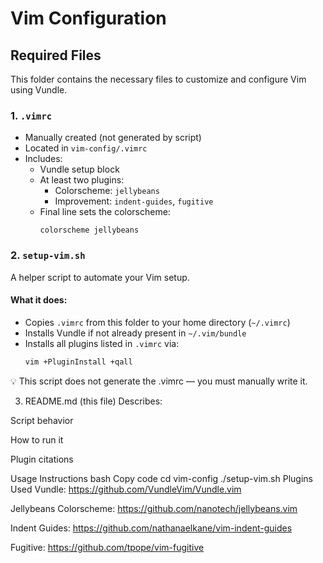 # Vim Configuration

## Required Files

This folder contains the necessary files to customize and configure Vim using Vundle.

### 1. `.vimrc`

- Manually created (not generated by script)
- Located in `vim-config/.vimrc`
- Includes:
  - Vundle setup block
  - At least two plugins:
    - Colorscheme: `jellybeans`
    - Improvement: `indent-guides`, `fugitive`
  - Final line sets the colorscheme:
    ```vim
    colorscheme jellybeans
    ```

### 2. `setup-vim.sh`

A helper script to automate your Vim setup.

#### What it does:

- Copies `.vimrc` from this folder to your home directory (`~/.vimrc`)
- Installs Vundle if not already present in `~/.vim/bundle`
- Installs all plugins listed in `.vimrc` via:
  ```bash
  vim +PluginInstall +qall
💡 This script does not generate the .vimrc — you must manually write it.

3. README.md (this file)
Describes:

Script behavior

How to run it

Plugin citations

Usage Instructions
bash
Copy code
cd vim-config
./setup-vim.sh
Plugins Used
Vundle: https://github.com/VundleVim/Vundle.vim

Jellybeans Colorscheme: https://github.com/nanotech/jellybeans.vim

Indent Guides: https://github.com/nathanaelkane/vim-indent-guides

Fugitive: https://github.com/tpope/vim-fugitive
